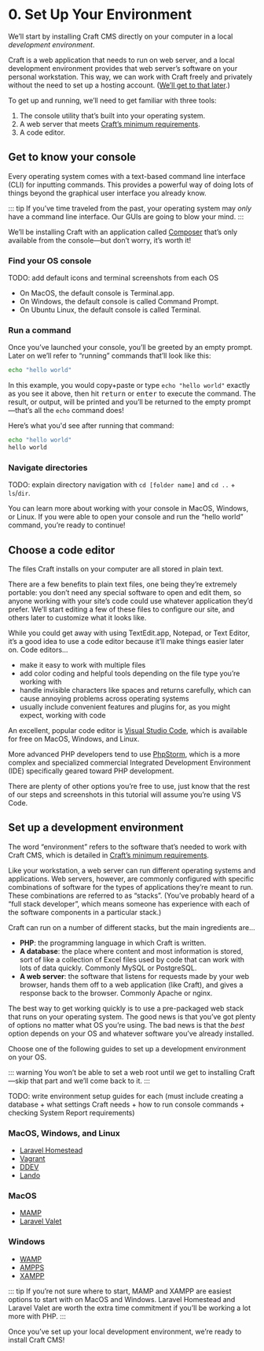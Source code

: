 # 0. Set Up Your Environment

We’ll start by installing Craft CMS directly on your computer in a local _development environment_.

Craft is a web application that needs to run on web server, and a local development environment provides that web server’s software on your personal workstation. This way, we can work with Craft freely and privately without the need to set up a hosting account. ([We’ll get to that later](deploy.md).)

To get up and running, we’ll need to get familiar with three tools:

1. The console utility that’s built into your operating system.
2. A web server that meets [Craft’s minimum requirements](https://docs.craftcms.com/v3/requirements.html).
3. A code editor.

## Get to know your console

Every operating system comes with a text-based command line interface (CLI) for inputting commands. This provides a powerful way of doing lots of things beyond the graphical user interface you already know.

::: tip
If you’ve time traveled from the past, your operating system may *only* have a command line interface. Our GUIs are going to blow your mind.
:::

We’ll be installing Craft with an application called [Composer](https://getcomposer.org/) that’s only available from the console—but don’t worry, it’s worth it!

### Find your OS console

TODO: add default icons and terminal screenshots from each OS

- On MacOS, the default console is Terminal.app.
- On Windows, the default console is called Command Prompt.
- On Ubuntu Linux, the default console is called Terminal.

### Run a command

Once you’ve launched your console, you’ll be greeted by an empty prompt. Later on we’ll refer to “running” commands that’ll look like this:

```bash
echo "hello world"
```

In this example, you would copy+paste or type `echo "hello world"` exactly as you see it above, then hit <kbd>return</kbd> or <kbd>enter</kbd> to execute the command. The result, or output, will be printed and you’ll be returned to the empty prompt—that’s all the `echo` command does!

Here’s what you'd see after running that command:

```bash
echo "hello world"
hello world
```

### Navigate directories

TODO: explain directory navigation with `cd [folder name]` and `cd ..` + `ls`/`dir`. 

You can learn more about working with your console in MacOS, Windows, or Linux. If you were able to open your console and run the “hello world” command, you’re ready to continue!

## Choose a code editor

The files Craft installs on your computer are all stored in plain text. 

There are a few benefits to plain text files, one being they’re extremely portable: you don’t need any special software to open and edit them, so anyone working with your site’s code could use whatever application they’d prefer. We’ll start editing a few of these files to configure our site, and others later to customize what it looks like.

While you could get away with using TextEdit.app, Notepad, or Text Editor, it’s a good idea to use a code editor because it’ll make things easier later on. Code editors...

- make it easy to work with multiple files
- add color coding and helpful tools depending on the file type you’re working with
- handle invisible characters like spaces and returns carefully, which can cause annoying problems across operating systems
- usually include convenient features and plugins for, as you might expect, working with code

An excellent, popular code editor is [Visual Studio Code](https://code.visualstudio.com/), which is available for free on MacOS, Windows, and Linux.

More advanced PHP developers tend to use [PhpStorm](https://www.jetbrains.com/phpstorm/), which is a more complex and specialized commercial Integrated Development Environment (IDE) specifically geared toward PHP development.

There are plenty of other options you’re free to use, just know that the rest of our steps and screenshots in this tutorial will assume you’re using VS Code.

## Set up a development environment

The word “environment” refers to the software that’s needed to work with Craft CMS, which is detailed in [Craft’s minimum requirements](https://docs.craftcms.com/v3/requirements.html). 

Like your workstation, a web server can run different operating systems and applications. Web servers, however, are commonly configured with specific combinations of software for the types of applications they’re meant to run. These combinations are referred to as “stacks”. (You’ve probably heard of a “full stack developer”, which means someone has experience with each of the software components in a particular stack.)

Craft can run on a number of different stacks, but the main ingredients are...

- **PHP**: the programming language in which Craft is written.
- **A database**: the place where content and most information is stored, sort of like a collection of Excel files used by code that can work with lots of data quickly. Commonly MySQL or PostgreSQL.
- **A web server**: the software that listens for requests made by your web browser, hands them off to a web application (like Craft), and gives a response back to the browser. Commonly Apache or nginx.

The best way to get working quickly is to use a pre-packaged web stack that runs on your operating system. The good news is that you’ve got plenty of options no matter what OS you’re using. The bad news is that the _best_ option depends on your OS and whatever software you’ve already installed.

Choose one of the following guides to set up a development environment on your OS.

::: warning
You won’t be able to set a web root until we get to installing Craft—skip that part and we’ll come back to it.
:::

TODO: write environment setup guides for each (must include creating a database + what settings Craft needs + how to run console commands + checking System Report requirements)

### MacOS, Windows, and Linux

- [Laravel Homestead](#)
- [Vagrant](#)
- [DDEV](#)
- [Lando](#)

### MacOS

- [MAMP](#)
- [Laravel Valet](#)

### Windows

- [WAMP](#)
- [AMPPS](#)
- [XAMPP](#)

::: tip
If you’re not sure where to start, MAMP and XAMPP are easiest options to start with on MacOS and Windows. Laravel Homestead and Laravel Valet are worth the extra time commitment if you’ll be working a lot more with PHP.
:::

Once you’ve set up your local development environment, we’re ready to install Craft CMS!
